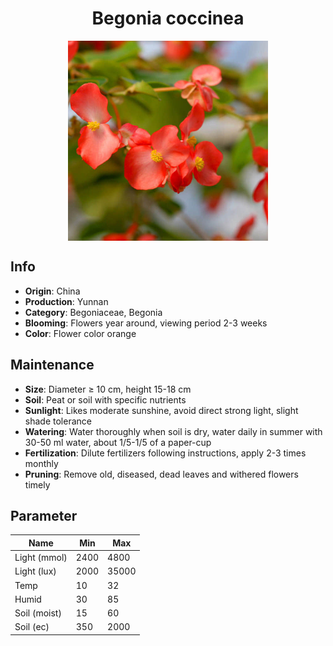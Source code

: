<h1 align='center'>Begonia coccinea</h1>
<p align="center">
    <img 
        align='center'
        width='320'
        src="../images/begonia coccinea.png" 
        alt='Begonia coccinea' />
</p>

## Info

 - **Origin**: China
 - **Production**: Yunnan
 - **Category**: Begoniaceae, Begonia
 - **Blooming**: Flowers year around, viewing period 2-3 weeks
 - **Color**: Flower color orange

## Maintenance

 - **Size**: Diameter ≥ 10 cm, height 15-18 cm
 - **Soil**: Peat or soil with specific nutrients
 - **Sunlight**: Likes moderate sunshine, avoid direct strong light, slight shade tolerance
 - **Watering**: Water thoroughly when soil is dry, water daily in summer with 30-50 ml water, about 1/5-1/5 of a paper-cup
 - **Fertilization**: Dilute fertilizers following instructions, apply 2-3 times monthly
 - **Pruning**: Remove old, diseased, dead leaves and withered flowers timely

## Parameter

| Name         | Min  | Max   |
|--------------|------|-------|
| Light (mmol) | 2400 | 4800  |
| Light (lux)  | 2000 | 35000 |
| Temp         | 10    | 32    |
| Humid        | 30   | 85    |
| Soil (moist) | 15   | 60    |
| Soil (ec)    | 350  | 2000  |